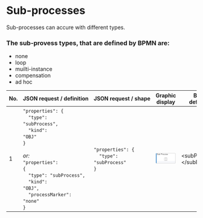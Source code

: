 # Sub-processes

Sub-processes can accure with different types.

### The sub-provess types, that are defined by BPMN are:
- none
- loop
- muilti-instance
- compensation
- ad hoc

| No. | JSON&nbsp;request&nbsp;/&nbsp;definition | JSON&nbsp;request&nbsp;/&nbsp;shape | Graphic display | BPMN definition | BPMN display |
|-----|---------------------------|----------------------|-----------------|-----------------|--------------|
| 1 | <code>"properties": {</code><br /><code>&nbsp;&nbsp;"type": "subProcess",</code><br /><code>&nbsp;&nbsp;"kind": "OBJ"</code><br /><code>}</code><br /><br />*or:*<br /><code>"properties": {</code><br /><code>&nbsp;&nbsp;"type": "subProcess",</code><br /><code>&nbsp;&nbsp;"kind": "OBJ",</code><br /><code>&nbsp;&nbsp;"processMarker": "none"</code><br /><code>}</code> | <code>"properties": {</code><br /><code>&nbsp;&nbsp;"type": "subProcess"</code><br /><code>}</code><br /> | ![GRAPHIC-subProcess](media/GRAPHIC-subProcess.png) | </code>&lt;subProcess&gt;...&lt;/subProcess&gt;</code><br /> | ![BPMN-subProcess](media/BPMN-subProcess.png) |
